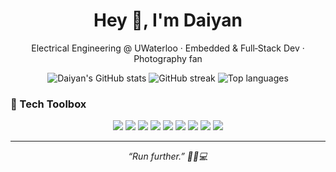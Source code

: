 <!-- Daiyan-Zubaier / README.md -->

<h1 align="center">Hey 👋, I'm Daiyan</h1>
<p align="center">
  Electrical Engineering @ UWaterloo · Embedded & Full‑Stack Dev · Photography fan
</p>

<p align="center">
  <img src="https://github-readme-stats.vercel.app/api?username=Daiyan-Zubaier&show_icons=true&count_private=true&hide_rank=true&theme=tokyonight" alt="Daiyan's GitHub stats" />
  <img src="https://streak-stats.demolab.com/?user=Daiyan-Zubaier&theme=tokyonight" alt="GitHub streak" />
  <img src="https://github-readme-stats.vercel.app/api/top-langs/?username=Daiyan-Zubaier&layout=compact&langs_count=8&theme=tokyonight" alt="Top languages" />
</p>

### 🔧 Tech Toolbox  
<div align="center">
  <img src="https://img.shields.io/badge/C/C++-00599C?style=for-the-badge&logo=c%2B%2B&logoColor=white" />
  <img src="https://img.shields.io/badge/Python-3776AB?style=for-the-badge&logo=python&logoColor=white" />
  <img src="https://img.shields.io/badge/JavaScript-323330?style=for-the-badge&logo=javascript&logoColor=F7DF1E" />
  <img src="https://img.shields.io/badge/React-20232A?style=for-the-badge&logo=react&logoColor=61DAFB" />
  <img src="https://img.shields.io/badge/HTML5-E34F26?style=for-the-badge&logo=html5&logoColor=white" />
  <img src="https://img.shields.io/badge/CSS3-1572B6?style=for-the-badge&logo=css3&logoColor=white" />
  <img src="https://img.shields.io/badge/Streamlit-FF4B4B?style=for-the-badge&logo=streamlit&logoColor=white" />
  <img src="https://img.shields.io/badge/Firebase-FFCA28?style=for-the-badge&logo=firebase&logoColor=black" />
  <img src="https://img.shields.io/badge/STM32-03234B?style=for-the-badge&logo=STMicroelectronics&logoColor=white" />
</div>

---

<p align="center">
  <em>“Run further.” 🏃‍♂️💻</em>
</p>
